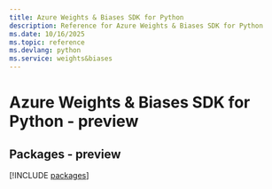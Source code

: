 ```yaml
---
title: Azure Weights & Biases SDK for Python
description: Reference for Azure Weights & Biases SDK for Python
ms.date: 10/16/2025
ms.topic: reference
ms.devlang: python
ms.service: weights&biases
---
```

# Azure Weights & Biases SDK for Python - preview
## Packages - preview
[!INCLUDE [packages](weights-&-biases-index.md)]